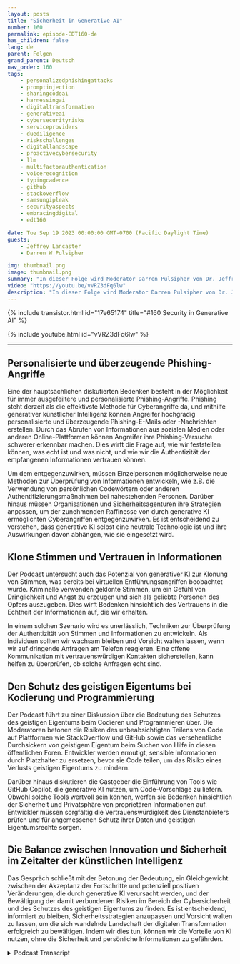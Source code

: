 ```yaml
---
layout: posts
title: "Sicherheit in Generative AI"
number: 160
permalink: episode-EDT160-de
has_children: false
lang: de
parent: Folgen
grand_parent: Deutsch
nav_order: 160
tags:
    - personalizedphishingattacks
    - promptinjection
    - sharingcodeai
    - harnessingai
    - digitaltransformation
    - generativeai
    - cybersecurityrisks
    - serviceproviders
    - duediligence
    - riskschallenges
    - digitallandscape
    - proactivecybersecurity
    - llm
    - multifactorauthentication
    - voicerecognition
    - typingcadence
    - github
    - stackoverflow
    - samsungipleak
    - securityaspects
    - embracingdigital
    - edt160

date: Tue Sep 19 2023 00:00:00 GMT-0700 (Pacific Daylight Time)
guests:
    - Jeffrey Lancaster
    - Darren W Pulsipher

img: thumbnail.png
image: thumbnail.png
summary: "In dieser Folge wird Moderator Darren Pulsipher von Dr. Jeffrey Lancaster begleitet, um in die Schnittstelle zwischen generativer KI und Sicherheit einzutauchen. Das Gespräch geht ausführlich auf die potenziellen Risiken und Herausforderungen ein, die mit der Verwendung generativer KI für böswillige Aktivitäten, insbesondere im Bereich der Cybersicherheit, verbunden sind."
video: "https://youtu.be/vVRZ3dFq6lw"
description: "In dieser Folge wird Moderator Darren Pulsipher von Dr. Jeffrey Lancaster begleitet, um in die Schnittstelle zwischen generativer KI und Sicherheit einzutauchen. Das Gespräch geht ausführlich auf die potenziellen Risiken und Herausforderungen ein, die mit der Verwendung generativer KI für böswillige Aktivitäten, insbesondere im Bereich der Cybersicherheit, verbunden sind."
---
```


<div>
{% include transistor.html id="17e65174" title="#160 Security in Generative AI" %}

{% include youtube.html id="vVRZ3dFq6lw" %}
</div>

---

## Personalisierte und überzeugende Phishing-Angriffe

Eine der hauptsächlichen diskutierten Bedenken besteht in der Möglichkeit für immer ausgefeiltere und personalisierte Phishing-Angriffe. Phishing steht derzeit als die effektivste Methode für Cyberangriffe da, und mithilfe generativer künstlicher Intelligenz können Angreifer hochgradig personalisierte und überzeugende Phishing-E-Mails oder -Nachrichten erstellen. Durch das Abrufen von Informationen aus sozialen Medien oder anderen Online-Plattformen können Angreifer ihre Phishing-Versuche schwerer erkennbar machen. Dies wirft die Frage auf, wie wir feststellen können, was echt ist und was nicht, und wie wir die Authentizität der empfangenen Informationen vertrauen können.

Um dem entgegenzuwirken, müssen Einzelpersonen möglicherweise neue Methoden zur Überprüfung von Informationen entwickeln, wie z.B. die Verwendung von persönlichen Codewörtern oder anderen Authentifizierungsmaßnahmen bei nahestehenden Personen. Darüber hinaus müssen Organisationen und Sicherheitsagenturen ihre Strategien anpassen, um der zunehmenden Raffinesse von durch generative KI ermöglichten Cyberangriffen entgegenzuwirken. Es ist entscheidend zu verstehen, dass generative KI selbst eine neutrale Technologie ist und ihre Auswirkungen davon abhängen, wie sie eingesetzt wird.

## Klone Stimmen und Vertrauen in Informationen

Der Podcast untersucht auch das Potenzial von generativer KI zur Klonung von Stimmen, was bereits bei virtuellen Entführungsangriffen beobachtet wurde. Kriminelle verwenden geklonte Stimmen, um ein Gefühl von Dringlichkeit und Angst zu erzeugen und sich als geliebte Personen des Opfers auszugeben. Dies wirft Bedenken hinsichtlich des Vertrauens in die Echtheit der Informationen auf, die wir erhalten.

In einem solchen Szenario wird es unerlässlich, Techniken zur Überprüfung der Authentizität von Stimmen und Informationen zu entwickeln. Als Individuen sollten wir wachsam bleiben und Vorsicht walten lassen, wenn wir auf dringende Anfragen am Telefon reagieren. Eine offene Kommunikation mit vertrauenswürdigen Kontakten sicherstellen, kann helfen zu überprüfen, ob solche Anfragen echt sind.

## Den Schutz des geistigen Eigentums bei Kodierung und Programmierung

Der Podcast führt zu einer Diskussion über die Bedeutung des Schutzes des geistigen Eigentums beim Codieren und Programmieren über. Die Moderatoren betonen die Risiken des unbeabsichtigten Teilens von Code auf Plattformen wie StackOverflow und GitHub sowie das versehentliche Durchsickern von geistigem Eigentum beim Suchen von Hilfe in diesen öffentlichen Foren. Entwickler werden ermutigt, sensible Informationen durch Platzhalter zu ersetzen, bevor sie Code teilen, um das Risiko eines Verlusts geistigen Eigentums zu mindern.

Darüber hinaus diskutieren die Gastgeber die Einführung von Tools wie GitHub Copilot, die generative KI nutzen, um Code-Vorschläge zu liefern. Obwohl solche Tools wertvoll sein können, werfen sie Bedenken hinsichtlich der Sicherheit und Privatsphäre von proprietären Informationen auf. Entwickler müssen sorgfältig die Vertrauenswürdigkeit des Dienstanbieters prüfen und für angemessenen Schutz ihrer Daten und geistigen Eigentumsrechte sorgen.

## Die Balance zwischen Innovation und Sicherheit im Zeitalter der künstlichen Intelligenz

Das Gespräch schließt mit der Betonung der Bedeutung, ein Gleichgewicht zwischen der Akzeptanz der Fortschritte und potenziell positiven Veränderungen, die durch generative KI verursacht werden, und der Bewältigung der damit verbundenen Risiken im Bereich der Cybersicherheit und des Schutzes des geistigen Eigentums zu finden. Es ist entscheidend, informiert zu bleiben, Sicherheitsstrategien anzupassen und Vorsicht walten zu lassen, um die sich wandelnde Landschaft der digitalen Transformation erfolgreich zu bewältigen. Indem wir dies tun, können wir die Vorteile von KI nutzen, ohne die Sicherheit und persönliche Informationen zu gefährden.



<details>
<summary> Podcast Transcript </summary>

<p></p>

</details>
